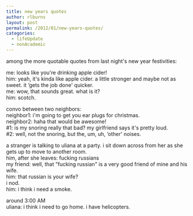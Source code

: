 ```yaml
---
title: new years quotes
author: rlburns
layout: post
permalink: /2012/01/new-years-quotes/
categories:
  - lifeUpdate
  - nonAcademic
---
```

among the more quotable quotes from last night's new year festivities:

me: looks like you're drinking apple cider!  
him: yeah, it's kinda like apple cider. a little stronger and maybe not as sweet. it ‘gets the job done' quicker.  
me: wow, that sounds great. what is it?  
him: scotch.

convo between two neighbors:  
neighbor1: i'm going to get you ear plugs for christmas.  
neighbor2: haha that would be awesome!  
\#1: is my snoring really that bad? my girlfriend says it's pretty loud.  
\#2: well, not the snoring, but the, um, uh, ‘other' noises.

a stranger is talking to uliana at a party. i sit down across from her as she gets up to move to another room.  
him, after she leaves: fucking russians  
my friend: well, that "fucking russian" is a very good friend of mine and his wife.  
him: that russian is your wife?  
i nod.  
him: i think i need a smoke.

around 3:00 AM  
uliana: i think i need to go home. i have helicopters.